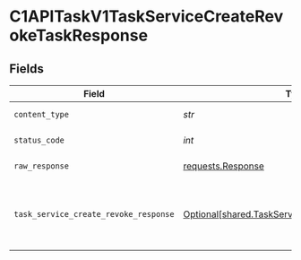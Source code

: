 # C1APITaskV1TaskServiceCreateRevokeTaskResponse


## Fields

| Field                                                                                                                                     | Type                                                                                                                                      | Required                                                                                                                                  | Description                                                                                                                               |
| ----------------------------------------------------------------------------------------------------------------------------------------- | ----------------------------------------------------------------------------------------------------------------------------------------- | ----------------------------------------------------------------------------------------------------------------------------------------- | ----------------------------------------------------------------------------------------------------------------------------------------- |
| `content_type`                                                                                                                            | *str*                                                                                                                                     | :heavy_check_mark:                                                                                                                        | HTTP response content type for this operation                                                                                             |
| `status_code`                                                                                                                             | *int*                                                                                                                                     | :heavy_check_mark:                                                                                                                        | HTTP response status code for this operation                                                                                              |
| `raw_response`                                                                                                                            | [requests.Response](https://requests.readthedocs.io/en/latest/api/#requests.Response)                                                     | :heavy_check_mark:                                                                                                                        | Raw HTTP response; suitable for custom response parsing                                                                                   |
| `task_service_create_revoke_response`                                                                                                     | [Optional[shared.TaskServiceCreateRevokeResponse]](../../models/shared/taskservicecreaterevokeresponse.md)                                | :heavy_minus_sign:                                                                                                                        | The TaskServiceCreateRevokeResponse returns a task view which has a task including JSONPATHs to the expanded items in the expanded array. |